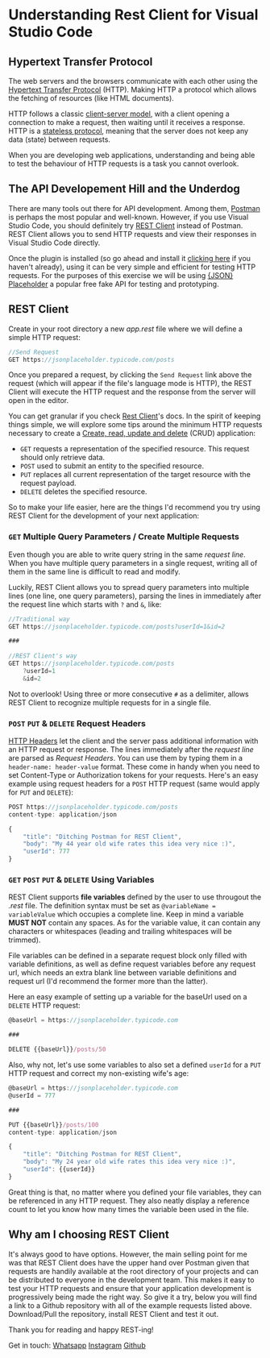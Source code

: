 # Understanding Rest Client for Visual Studio Code

## Hypertext Transfer Protocol
The web servers and the browsers communicate with each other using the [Hypertext Transfer Protocol](https://developer.mozilla.org/en-US/docs/Web/HTTP) (HTTP). Making HTTP a protocol which allows the fetching of resources (like HTML documents).

HTTP follows a classic [client-server model](https://en.wikipedia.org/wiki/Client%E2%80%93server_model), with a client opening a connection to make a request, then waiting until it receives a response. HTTP is a [stateless protocol](https://en.wikipedia.org/wiki/Stateless_protocol), meaning that the server does not keep any data (state) between requests.

When you are developing web applications, understanding and being able to test the behaviour of HTTP requests is a task you cannot overlook. 

## The API Developement Hill and the Underdog
There are many tools out there for API development. Among them, [Postman](https://www.postman.com/) is perhaps the most popular and well-known. However, if you use Visual Studio Code, you should definitely try [REST Client](https://marketplace.visualstudio.com/items?itemName=humao.rest-client) instead of Postman. REST Client allows you to send HTTP requests and view their responses in Visual Studio Code directly.

Once the plugin is installed (so go ahead and install it [clicking here](https://marketplace.visualstudio.com/items?itemName=humao.rest-client) if you haven't already), using it can be very simple and efficient for testing HTTP requests. For the purposes of this exercise we will be using [{JSON} Placeholder](https://jsonplaceholder.typicode.com/) a popular free fake API for testing and prototyping.

## REST Client
Create in your root directory a new *app.rest* file where we will define a simple HTTP request:

```javascript
//Send Request
GET https://jsonplaceholder.typicode.com/posts
```

Once you prepared a request, by clicking the `Send Request` link above the request (which will appear if the file's language mode is HTTP), the REST Client will execute the HTTP request and the response from the server will open in the editor.

You can get granular if you check [Rest Client]((https://marketplace.visualstudio.com/items?itemName=humao.rest-client))'s docs. In the spirit of keeping things simple, we will explore some tips around the minimum HTTP requests necessary to create a [Create, read, update and delete](https://en.wikipedia.org/wiki/Create,_read,_update_and_delete) (CRUD) application:
* `GET` requests a representation of the specified resource. This request should only retrieve data.
* `POST` used to submit an entity to the specified resource.
* `PUT` replaces all current representation of the target resource with the request payload.
* `DELETE` deletes the specified resource.

So to make your life easier, here are the things I'd recommend you try using REST Client for the development of your next application:

### `GET` Multiple Query Parameters / Create Multiple Requests
Even though you are able to write query string in the same *request line*. When you have multiple query parameters in a single request, writing all of them in the same line is difficult to read and modify. 

Luckily, REST Client allows you to spread query parameters into multiple lines (one line, one query parameters), parsing the lines in immediately after the request line which starts with `?` and `&`, like:

```javascript
//Traditional way
GET https://jsonplaceholder.typicode.com/posts?userId=1&id=2

###
 
//REST Client's way
GET https://jsonplaceholder.typicode.com/posts
    ?userId=1
    &id=2
```

Not to overlook! Using three or more consecutive `#` as a delimiter, allows REST Client to recognize multiple requests for in a single file.
### `POST` `PUT` & `DELETE` Request Headers
[HTTP Headers](https://developer.mozilla.org/en-US/docs/Web/HTTP/Headers) let the client and the server pass additional information with an HTTP request or response. The lines immediately after the *request line* are parsed as *Request Headers*. You can use them by typing them in a `header-name: header-value` format. These come in handy when you need to set Content-Type or Authorization tokens for your requests. Here's an easy example using request headers for a `POST` HTTP request (same would apply for `PUT` and `DELETE`):

```javascript
POST https://jsonplaceholder.typicode.com/posts
content-type: application/json

{
    "title": "Ditching Postman for REST Client",
    "body": "My 44 year old wife rates this idea very nice :)",
    "userId": 777
}

```

### `GET` `POST` `PUT` & `DELETE` Using Variables
REST Client supports **file variables** defined by the user to use througout the *.rest* file. The definition syntax must be set as `@variableName = variableValue` which occupies a complete line. Keep in mind a variable **MUST NOT** contain any spaces. As for the variable value, it can contain any characters or whitespaces (leading and trailing whitespaces will be trimmed).

File variables can be defined in a separate request block only filled with variable definitions, as well as define request variables before any request url, which needs an extra blank line between variable definitions and request url (I'd recommend the former more than the latter).

Here an easy example of setting up a variable for the baseUrl used on a `DELETE` HTTP request:

```javascript
@baseUrl = https://jsonplaceholder.typicode.com

###

DELETE {{baseUrl}}/posts/50
```

Also, why not, let's use some variables to also set a defined `userId` for a `PUT` HTTP request and correct my non-existing wife's age:

```javascript
@baseUrl = https://jsonplaceholder.typicode.com
@userId = 777

###

PUT {{baseUrl}}/posts/100
content-type: application/json

{
    "title": "Ditching Postman for REST Client",
    "body": "My 24 year old wife rates this idea very nice :)",
    "userId": {{userId}}
}
```



Great thing is that, no matter where you defined your file variables, they can be referenced in any HTTP request. They also neatly display a reference count to let you know how many times the variable been used in the file.

## Why am I choosing REST Client
It's always good to have options. However, the main selling point for me was that REST Client does have the upper hand over Postman given that requests are handily available at the root directory of your projects and can be distributed to everyone in the development team. This makes it easy to test your HTTP requests and ensure that your application development is progressively being made the right way. So give it a try, below you will find a link to a Github repository with all of the example requests listed above. Download/Pull the repository, install REST Client and test it out.

Thank you for reading and happy REST-ing!

Get in touch:
[Whatsapp](http://wa.me/420608984789)
[Instagram](https://www.instagram.com/ekheinquarto/)
[Github](https://github.com/ekqt)


